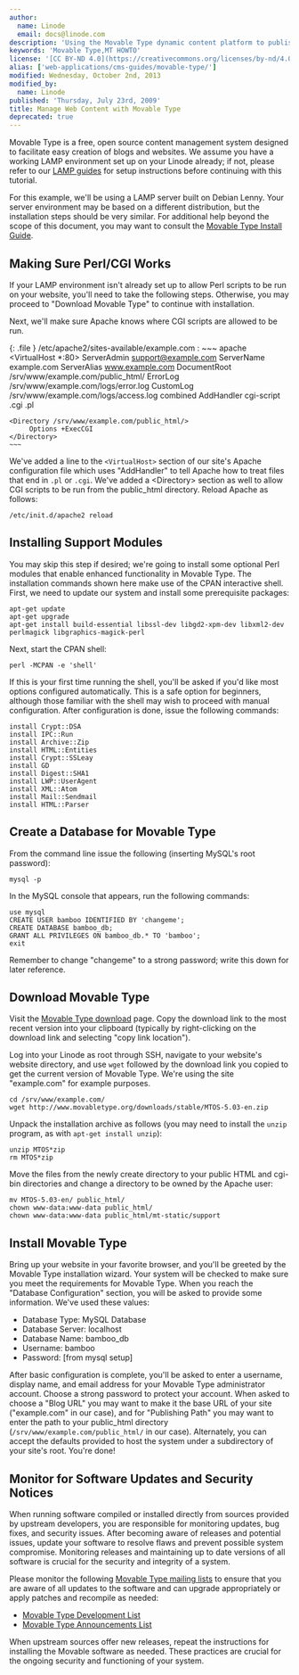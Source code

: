 ```yaml
---
author:
  name: Linode
  email: docs@linode.com
description: 'Using the Movable Type dynamic content platform to publish a website.'
keywords: 'Movable Type,MT HOWTO'
license: '[CC BY-ND 4.0](https://creativecommons.org/licenses/by-nd/4.0)'
alias: ['web-applications/cms-guides/movable-type/']
modified: Wednesday, October 2nd, 2013
modified_by:
  name: Linode
published: 'Thursday, July 23rd, 2009'
title: Manage Web Content with Movable Type
deprecated: true
---
```


Movable Type is a free, open source content management system designed to facilitate easy creation of blogs and websites. We assume you have a working LAMP environment set up on your Linode already; if not, please refer to our [LAMP guides](/docs/lamp-guides/) for setup instructions before continuing with this tutorial.

For this example, we'll be using a LAMP server built on Debian Lenny. Your server environment may be based on a different distribution, but the installation steps should be very similar. For additional help beyond the scope of this document, you may want to consult the [Movable Type Install Guide](http://www.movabletype.org/documentation/installation/).

Making Sure Perl/CGI Works
--------------------------

If your LAMP environment isn't already set up to allow Perl scripts to be run on your website, you'll need to take the following steps. Otherwise, you may proceed to "Download Movable Type" to continue with installation.

Next, we'll make sure Apache knows where CGI scripts are allowed to be run.

{: .file }
/etc/apache2/sites-available/example.com
:   ~~~ apache
    <VirtualHost *:80>
         ServerAdmin support@example.com
         ServerName example.com
         ServerAlias www.example.com
         DocumentRoot /srv/www/example.com/public_html/
         ErrorLog /srv/www/example.com/logs/error.log
         CustomLog /srv/www/example.com/logs/access.log combined
         AddHandler cgi-script .cgi .pl
    </VirtualHost>

    <Directory /srv/www/example.com/public_html/>
         Options +ExecCGI
    </Directory>
    ~~~

We've added a line to the `<VirtualHost>` section of our site's Apache configuration file which uses "AddHandler" to tell Apache how to treat files that end in `.pl` or `.cgi`. We've added a \<Directory\> section as well to allow CGI scripts to be run from the public\_html directory. Reload Apache as follows:

    /etc/init.d/apache2 reload

Installing Support Modules
--------------------------

You may skip this step if desired; we're going to install some optional Perl modules that enable enhanced functionality in Movable Type. The installation commands shown here make use of the CPAN interactive shell. First, we need to update our system and install some prerequisite packages:

    apt-get update
    apt-get upgrade
    apt-get install build-essential libssl-dev libgd2-xpm-dev libxml2-dev perlmagick libgraphics-magick-perl

Next, start the CPAN shell:

    perl -MCPAN -e 'shell'

If this is your first time running the shell, you'll be asked if you'd like most options configured automatically. This is a safe option for beginners, although those familiar with the shell may wish to proceed with manual configuration. After configuration is done, issue the following commands:

    install Crypt::DSA
    install IPC::Run
    install Archive::Zip
    install HTML::Entities
    install Crypt::SSLeay
    install GD
    install Digest::SHA1
    install LWP::UserAgent
    install XML::Atom
    install Mail::Sendmail
    install HTML::Parser

Create a Database for Movable Type
----------------------------------

From the command line issue the following (inserting MySQL's root password):

    mysql -p

In the MySQL console that appears, run the following commands:

    use mysql
    CREATE USER bamboo IDENTIFIED BY 'changeme';
    CREATE DATABASE bamboo_db;
    GRANT ALL PRIVILEGES ON bamboo_db.* TO 'bamboo';
    exit

Remember to change "changeme" to a strong password; write this down for later reference.

Download Movable Type
---------------------

Visit the [Movable Type download](http://www.movabletype.org/download.html) page. Copy the download link to the most recent version into your clipboard (typically by right-clicking on the download link and selecting "copy link location").

Log into your Linode as root through SSH, navigate to your website's website directory, and use `wget` followed by the download link you copied to get the current version of Movable Type. We're using the site "example.com" for example purposes.

    cd /srv/www/example.com/
    wget http://www.movabletype.org/downloads/stable/MTOS-5.03-en.zip

Unpack the installation archive as follows (you may need to install the `unzip` program, as with `apt-get install unzip`):

    unzip MTOS*zip
    rm MTOS*zip

Move the files from the newly create directory to your public HTML and cgi-bin directories and change a directory to be owned by the Apache user:

    mv MTOS-5.03-en/ public_html/
    chown www-data:www-data public_html/
    chown www-data:www-data public_html/mt-static/support

Install Movable Type
--------------------

Bring up your website in your favorite browser, and you'll be greeted by the Movable Type installation wizard. Your system will be checked to make sure you meet the requirements for Movable Type. When you reach the "Database Configuration" section, you will be asked to provide some information. We've used these values:

-   Database Type: MySQL Database
-   Database Server: localhost
-   Database Name: bamboo\_db
-   Username: bamboo
-   Password: [from mysql setup]

After basic configuration is complete, you'll be asked to enter a username, display name, and email address for your Movable Type administrator account. Choose a strong password to protect your account. When asked to choose a "Blog URL" you may want to make it the base URL of your site ("example.com" in our case), and for "Publishing Path" you may want to enter the path to your public\_html directory (`/srv/www/example.com/public_html/` in our case). Alternately, you can accept the defaults provided to host the system under a subdirectory of your site's root. You're done!

Monitor for Software Updates and Security Notices
-------------------------------------------------

When running software compiled or installed directly from sources provided by upstream developers, you are responsible for monitoring updates, bug fixes, and security issues. After becoming aware of releases and potential issues, update your software to resolve flaws and prevent possible system compromise. Monitoring releases and maintaining up to date versions of all software is crucial for the security and integrity of a system.

Please monitor the following [Movable Type mailing lists](http://www.movabletype.org/opensource/mailing-lists.html) to ensure that you are aware of all updates to the software and can upgrade appropriately or apply patches and recompile as needed:

-   [Movable Type Development List](https://movabletype.org/documentation/developer/)
-   [Movable Type Announcements List](https://movabletype.org/news/)

When upstream sources offer new releases, repeat the instructions for installing the Movable software as needed. These practices are crucial for the ongoing security and functioning of your system.



